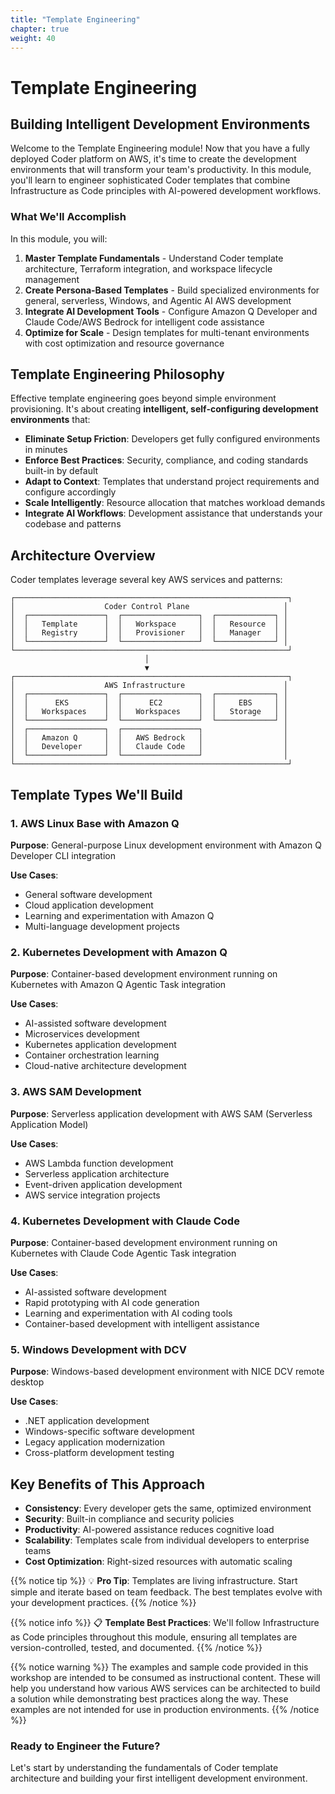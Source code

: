 ```yaml
---
title: "Template Engineering"
chapter: true
weight: 40
---
```


# Template Engineering

## Building Intelligent Development Environments

Welcome to the Template Engineering module! Now that you have a fully deployed Coder platform on AWS, it's time to create the development environments that will transform your team's productivity. In this module, you'll learn to engineer sophisticated Coder templates that combine Infrastructure as Code principles with AI-powered development workflows.

### What We'll Accomplish

In this module, you will:

1. **Master Template Fundamentals** - Understand Coder template architecture, Terraform integration, and workspace lifecycle management
2. **Create Persona-Based Templates** - Build specialized environments for general, serverless, Windows, and Agentic AI AWS development 
3. **Integrate AI Development Tools** - Configure Amazon Q Developer and Claude Code/AWS Bedrock for intelligent code assistance
4. **Optimize for Scale** - Design templates for multi-tenant environments with cost optimization and resource governance

## Template Engineering Philosophy

Effective template engineering goes beyond simple environment provisioning. It's about creating **intelligent, self-configuring development environments** that:

- **Eliminate Setup Friction**: Developers get fully configured environments in minutes
- **Enforce Best Practices**: Security, compliance, and coding standards built-in by default
- **Adapt to Context**: Templates that understand project requirements and configure accordingly
- **Scale Intelligently**: Resource allocation that matches workload demands
- **Integrate AI Workflows**: Development assistance that understands your codebase and patterns

## Architecture Overview

Coder templates leverage several key AWS services and patterns:

```
┌─────────────────────────────────────────────────────────────┐
│                    Coder Control Plane                     │
│  ┌─────────────────┐  ┌─────────────────┐  ┌─────────────┐ │
│  │   Template      │  │   Workspace     │  │   Resource  │ │
│  │   Registry      │  │   Provisioner   │  │   Manager   │ │
│  └─────────────────┘  └─────────────────┘  └─────────────┘ │
└─────────────────────────────────────────────────────────────┘
                              │
                              ▼
┌─────────────────────────────────────────────────────────────┐
│                    AWS Infrastructure                      │
│  ┌─────────────────┐  ┌─────────────────┐  ┌─────────────┐ │
│  │      EKS        │  │      EC2        │  │     EBS     │ │
│  │   Workspaces    │  │   Workspaces    │  │   Storage   │ │
│  └─────────────────┘  └─────────────────┘  └─────────────┘ │
│  ┌─────────────────┐  ┌─────────────────┐                  │
│  │   Amazon Q      │  │   AWS Bedrock   │                  │
│  │   Developer     │  │   Claude Code   │                  │
│  └─────────────────┘  └─────────────────┘                  │
└─────────────────────────────────────────────────────────────┘
```

## Template Types We'll Build

### 1. AWS Linux Base with Amazon Q 
**Purpose**: General-purpose Linux development environment with Amazon Q Developer CLI integration

**Use Cases**:
- General software development
- Cloud application development
- Learning and experimentation with Amazon Q
- Multi-language development projects

### 2. Kubernetes Development with Amazon Q 
**Purpose**: Container-based development environment running on Kubernetes with Amazon Q Agentic Task integration

**Use Cases**:
- AI-assisted software development
- Microservices development
- Kubernetes application development
- Container orchestration learning
- Cloud-native architecture development

### 3. AWS SAM Development 
**Purpose**: Serverless application development with AWS SAM (Serverless Application Model)

**Use Cases**:
- AWS Lambda function development
- Serverless application architecture
- Event-driven application development
- AWS service integration projects

### 4. Kubernetes Development with Claude Code 
**Purpose**: Container-based development environment running on Kubernetes with Claude Code Agentic Task integration

**Use Cases**:
- AI-assisted software development
- Rapid prototyping with AI code generation
- Learning and experimentation with AI coding tools
- Container-based development with intelligent assistance

### 5. Windows Development with DCV 
**Purpose**: Windows-based development environment with NICE DCV remote desktop

**Use Cases**:
- .NET application development
- Windows-specific software development
- Legacy application modernization
- Cross-platform development testing

## Key Benefits of This Approach

- **Consistency**: Every developer gets the same, optimized environment
- **Security**: Built-in compliance and security policies
- **Productivity**: AI-powered assistance reduces cognitive load
- **Scalability**: Templates scale from individual developers to enterprise teams
- **Cost Optimization**: Right-sized resources with automatic scaling

{{% notice tip %}} 
💡 **Pro Tip**: Templates are living infrastructure. Start simple and iterate based on team feedback. The best templates evolve with your development practices.
{{% /notice %}}

{{% notice info %}}
📋 **Template Best Practices**: We'll follow Infrastructure as Code principles throughout this module, ensuring all templates are version-controlled, tested, and documented.
{{% /notice %}}

{{% notice warning %}}
The examples and sample code provided in this workshop are intended to be consumed as instructional content. These will help you understand how various AWS services can be architected to build a solution while demonstrating best practices along the way. These examples are not intended for use in production environments.
{{% /notice %}}

### Ready to Engineer the Future?
Let's start by understanding the fundamentals of Coder template architecture and building your first intelligent development environment.